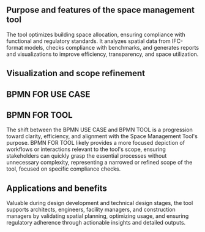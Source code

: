 ## Purpose and features of the space management tool
The tool optimizes building space allocation, ensuring compliance with functional and regulatory standards. It analyzes spatial data from IFC-format models, checks compliance with benchmarks, and generates reports and visualizations to improve efficiency, transparency, and space utilization.
## Visualization and scope refinement
## BPMN FOR USE CASE 
 

## BPMN FOR TOOL

 
The shift between the BPMN USE CASE and BPMN TOOL is a progression toward clarity, efficiency, and alignment with the Space Management Tool's purpose. BPMN FOR TOOL likely provides a more focused depiction of workflows or interactions relevant to the tool's scope, ensuring stakeholders can quickly grasp the essential processes without unnecessary complexity, representing a narrowed or refined scope of the tool, focused on specific compliance checks.

## Applications and benefits
Valuable during design development and technical design stages, the tool supports architects, engineers, facility managers, and construction managers by validating spatial planning, optimizing usage, and ensuring regulatory adherence through actionable insights and detailed outputs.



